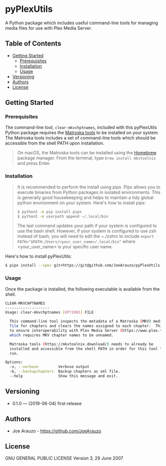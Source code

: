 # pyPlexUtils

A Python package which includes useful command-line tools for managing media files for use with Plex Media Server.

## Table of Contents

  - [Getting Started](#getting-started)
    - [Prerequisites](#prerequisites)
    - [Installation](#installation)
    - [Usage](#usage)
  - [Versioning](#versioning)
  - [Authors](#authors)
  - [License](#license)

## Getting Started

### Prerequisites

The command-line tool, `clear-mkvchptnames`, included with this pyPlexUtils Python package requires the [Matroska tools](https://mkvtoolnix.download/) to be installed on your system.  The Matroska tools includes a set of command-line tools which should be accessible from the shell PATH upon installation.

> On macOS, the Matroska tools can be installed using the [Homebrew](https://brew.sh/) package manager.  From the terminal, type `brew install mkvtoolnix` and press Enter.


### Installation

> It is recommended to perform the install using pipx.  Pipx allows you to execute binaries from Python packages in isolated environments.  This is generally good housekeeping and helps to maintain a tidy global python environment on your system.  Here's how to install pipx:
>    ```sh
>    $ python3 -m pip install pipx
>    $ python3 -m userpath append ~/.local/bin
>    ```
>The last command updates your path if your system is configured to use the bash shell.  However, if your system is configured to use zsh instead of bash, you will need to edit the ~./zshrc to include `export PATH="$PATH:/Users/<your_user_name>/.local/bin"` where <your_user_name> is your specific user name.

Here's how to install pyPlexUtils:

```sh
$ pipx install --spec git+https://git@github.com/JoeArauzo/pyPlexUtils.git pyPlexUtils
```

### Usage

Once the package is installed, the following executable is available from the shell.

```sh
CLEAR-MKVCHPTNAMES
--------------------
Usage: clear-mkvchptnames [OPTIONS] FILE

  This command-line tool inspects the metadata of a Matroska (MKV) media
  file for chapters and clears the names assigned to each chapter.  This is
  to ensure interoperability with Plex Media Server (https://www.plex.tv)
  which requires MKV chapter names to be unnamed.

  Matroska tools (https://mkvtoolnix.download/) needs to already be
  installed and accessible from the shell PATH in order for this tool to
  run.

Options:
  -v, --verbose         Verbose output
  -b, --backupchapters  Backup chapters as xml file.
  --help                Show this message and exit.
```

## Versioning

- 0.1.0 — (2019-06-04) first release

## Authors

- Joe Arauzo - https://github.com/JoeArauzo

## License

GNU GENERAL PUBLIC LICENSE
Version 3, 29 June 2007